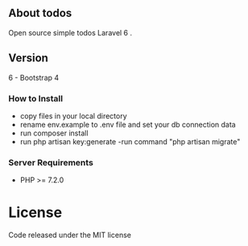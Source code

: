 


## About todos
Open source simple todos Laravel 6 .

## Version
6 - Bootstrap 4



### How to Install
 
 - copy files in your local directory
 - rename env.example to .env file and set your db connection data
 - run composer install
 - run php artisan key:generate
 -run command "php artisan migrate"
 
   
### Server Requirements
 
- PHP >= 7.2.0


License
=======
Code released under the MIT license



